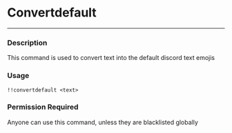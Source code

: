 # Convertdefault
---
### Description
This command is used to convert text into the default discord text emojis
### Usage
```
!!convertdefault <text>
```
### Permission Required
Anyone can use this command, unless they are blacklisted globally
